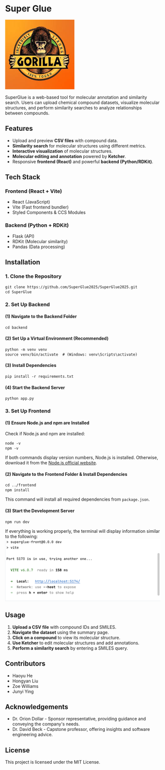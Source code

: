 # Super Glue
![SuperGlue Logo](docs/gorilla_glue.jpg)

SuperGlue is a web-based tool for molecular annotation and similarity search. Users can upload chemical compound datasets, visualize molecular structures, and perform similarity searches to analyze relationships between compounds.

## Features
- Upload and preview **CSV files** with compound data.
- **Similarity search** for molecular structures using different metrics.
- **Interactive visualization** of molecular structures.
- **Molecular editing and annotation** powered by **Ketcher**.
- Responsive **frontend (React)** and powerful **backend (Python/RDKit)**.

## Tech Stack  
### **Frontend (React + Vite)**
- React (JavaScript)
- Vite (Fast frontend bundler)
- Styled Components & CCS Modules

### **Backend (Python + RDKit)**
- Flask (API)
- RDKit (Molecular similarity)
- Pandas (Data processing)

## Installation
### **1. Clone the Repository**
```
git clone https://github.com/SuperGlue2025/SuperGlue2025.git
cd SuperGlue
```
### **2. Set Up Backend**
#### **(1) Navigate to the Backend Folder**
```
cd backend
```
#### **(2) Set Up a Virtual Environment (Recommended)**
```
python -m venv venv
source venv/bin/activate  # (Windows: venv\Scripts\activate)
```
#### **(3) Install Dependencies**
```
pip install -r requirements.txt
```
#### **(4) Start the Backend Server**
```
python app.py
```

### **3. Set Up Frontend**
#### (1) Ensure Node.js and npm are Installed
Check if Node.js and npm are installed:
```
node -v
npm -v
```
If both commands display version numbers, Node.js is installed.
Otherwise, download it from the [Node.js official website](https://nodejs.org/en).

#### (2) Navigate to the Frontend Folder & Install Dependencies
```
cd ../frontend
npm install
```
This command will install all required dependencies from `package.json`.

#### (3) Start the Development Server
```
npm run dev
```
If everything is working properly, the terminal will display information similar to the following:
![frontend](docs/frontend_result.png)

## Usage
1. **Upload a CSV file** with compound IDs and SMILES.
2. **Navigate the dataset** using the summary page.
3. **Click on a compound** to view its molecular structure.
4. **Use Ketcher** to edit molecular structures and add annotations.
5. **Perform a similarity search** by entering a SMILES query.


## Contributors
- Haoyu He
- Hongyan Liu
- Zoe Williams
- Junyi Ying

## Acknowledgements
- Dr. Orion Dollar - Sponsor representative, providing guidance and conveying the company's needs.
- Dr. David Beck - Capstone professor, offering insights and software engineering advice.

## License
This project is licensed under the MIT License.
